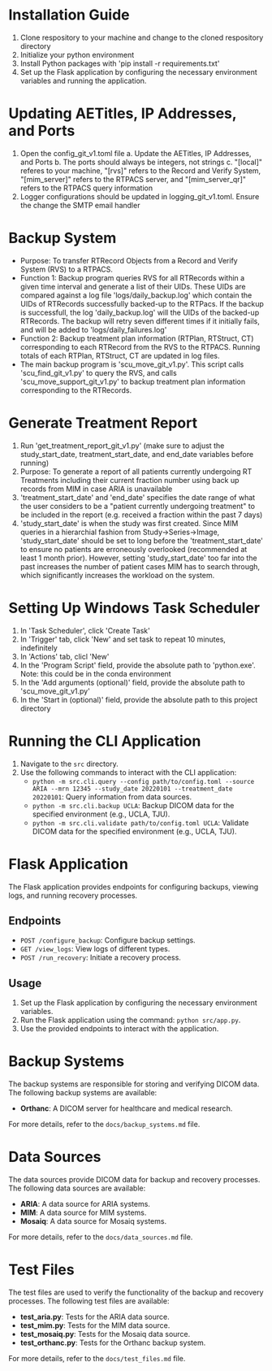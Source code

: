 # Installation Guide
1. Clone respository to your machine and change to the cloned respository directory
2. Initialize your python environment
3. Install Python packages with
'pip install -r requirements.txt'
4. Set up the Flask application by configuring the necessary environment variables and running the application.

# Updating AETitles, IP Addresses, and Ports
1. Open the config_git_v1.toml file
    a. Update the AETitles, IP Addresses, and Ports
    b. The ports should always be integers, not strings
    c. "[local]" referes to your machine, "[rvs]" refers to the Record and Verify System, "[mim_server]" refers to the RTPACS server,   and "[mim_server_qr]" refers to the RTPACS query information
2. Logger configurations should be updated in logging_git_v1.toml. Ensure the change the SMTP email handler

# Backup System
- Purpose: To transfer RTRecord Objects from a Record and Verify System (RVS) to a RTPACS.
- Function 1: Backup program queries RVS for all RTRecords within a given time interval and generate a list of their UIDs. These UIDs are compared against a log file 'logs/daily_backup.log' which contain the UIDs of RTRecords successfully backed-up to the RTPacs. If the backup is successfull, the log 'daily_backup.log' will the UIDs of the backed-up RTRecords. The backup will retry seven different times if it initially fails, and will be added to 'logs/daily_failures.log'
- Function 2: Backup treatment plan information (RTPlan, RTStruct, CT) corresponding to each RTRecord from the RVS to the RTPACS. Running totals of each RTPlan, RTStruct, CT are updated in log files.
- The main backup program is 'scu_move_git_v1.py'. This script calls 'scu_find_git_v1.py' to query the RVS, and calls 'scu_move_support_git_v1.py' to backup treatment plan information corresponding to the RTRecords.

# Generate Treatment Report
1. Run 'get_treatment_report_git_v1.py' (make sure to adjust the study_start_date, treatment_start_date, and end_date variables before running)
2. Purpose: To generate a report of all patients currently undergoing RT Treatments including their current fraction number using back up records from MIM in case ARIA is unavailable
3. 'treatment_start_date' and 'end_date' specifies the date range of what the user considers to be a "patient currently undergoing treatment" to be included in the report (e.g. received a fraction within the past 7 days)
4. 'study_start_date' is when the study was first created. Since MIM queries in a hierarchial fashion from Study->Series->Image, 'study_start_date' should be set to long before the 'treatment_start_date' to ensure no patients are erroneously overlooked (recommended at least 1 month prior). However, setting 'study_start_date' too far into the past increases the number of patient cases MIM has to search through, which significantly increases the workload on the system.

# Setting Up Windows Task Scheduler
1. In 'Task Scheduler', click 'Create Task'
2. In 'Trigger' tab, click 'New' and set task to repeat 10 minutes, indefinitely
3. In 'Actions' tab, clicl 'New'
4. In the 'Program Script' field, provide the absolute path to 'python.exe'. Note: this could be in the conda environment
5. In the 'Add arguments (optional)' field, provide the absolute path to 'scu_move_git_v1.py'
6. In the 'Start in (optional)' field, provide the absolute path to this project directory

# Running the CLI Application
1. Navigate to the `src` directory.
2. Use the following commands to interact with the CLI application:
   - `python -m src.cli.query --config path/to/config.toml --source ARIA --mrn 12345 --study_date 20220101 --treatment_date 20220101`: Query information from data sources.
   - `python -m src.cli.backup UCLA`: Backup DICOM data for the specified environment (e.g., UCLA, TJU).
   - `python -m src.cli.validate path/to/config.toml UCLA`: Validate DICOM data for the specified environment (e.g., UCLA, TJU).

# Flask Application
The Flask application provides endpoints for configuring backups, viewing logs, and running recovery processes.

## Endpoints
- `POST /configure_backup`: Configure backup settings.
- `GET /view_logs`: View logs of different types.
- `POST /run_recovery`: Initiate a recovery process.

## Usage
1. Set up the Flask application by configuring the necessary environment variables.
2. Run the Flask application using the command: `python src/app.py`.
3. Use the provided endpoints to interact with the application.

# Backup Systems
The backup systems are responsible for storing and verifying DICOM data. The following backup systems are available:

- **Orthanc**: A DICOM server for healthcare and medical research.

For more details, refer to the `docs/backup_systems.md` file.

# Data Sources
The data sources provide DICOM data for backup and recovery processes. The following data sources are available:

- **ARIA**: A data source for ARIA systems.
- **MIM**: A data source for MIM systems.
- **Mosaiq**: A data source for Mosaiq systems.

For more details, refer to the `docs/data_sources.md` file.

# Test Files
The test files are used to verify the functionality of the backup and recovery processes. The following test files are available:

- **test_aria.py**: Tests for the ARIA data source.
- **test_mim.py**: Tests for the MIM data source.
- **test_mosaiq.py**: Tests for the Mosaiq data source.
- **test_orthanc.py**: Tests for the Orthanc backup system.

For more details, refer to the `docs/test_files.md` file.
